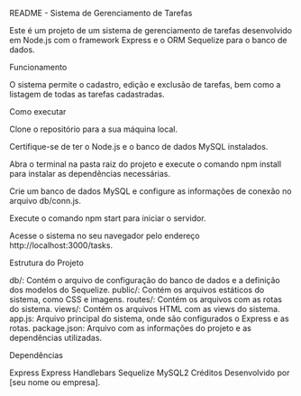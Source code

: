 README - Sistema de Gerenciamento de Tarefas

Este é um projeto de um sistema de gerenciamento de tarefas desenvolvido em Node.js com o framework Express e o ORM Sequelize para o banco de dados.

Funcionamento

O sistema permite o cadastro, edição e exclusão de tarefas, bem como a listagem de todas as tarefas cadastradas.

Como executar

Clone o repositório para a sua máquina local.

Certifique-se de ter o Node.js e o banco de dados MySQL instalados.

Abra o terminal na pasta raiz do projeto e execute o comando npm install para instalar as dependências necessárias.

Crie um banco de dados MySQL e configure as informações de conexão no arquivo db/conn.js.

Execute o comando npm start para iniciar o servidor.

Acesse o sistema no seu navegador pelo endereço http://localhost:3000/tasks.

Estrutura do Projeto

db/: Contém o arquivo de configuração do banco de dados e a definição dos modelos do Sequelize.
public/: Contém os arquivos estáticos do sistema, como CSS e imagens.
routes/: Contém os arquivos com as rotas do sistema.
views/: Contém os arquivos HTML com as views do sistema.
app.js: Arquivo principal do sistema, onde são configurados o Express e as rotas.
package.json: Arquivo com as informações do projeto e as dependências utilizadas.

Dependências

Express
Express Handlebars
Sequelize
MySQL2
Créditos
Desenvolvido por [seu nome ou empresa].
